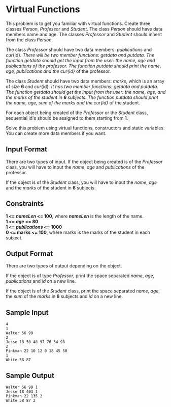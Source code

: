# Virtual Functions
This problem is to get you familiar with virtual functions. Create three classes _Person_, _Professor_ and _Student_. The class _Person_ should have data members name and age. The classes _Professor_ and _Student_ should inherit from the class _Person_.

The class _Professor_ should have two data members: _publications_ and _cur_{id}_. There will be two member functions: _getdata_ and _putdata_. The function _getdata_ should get the input from the user: the _name_, _age_ and _publications_ of the professor. The function _putdata_ should print the _name_, _age_, _publications_ and the _cur_{id}_ of the professor.

The class _Student_ should have two data members: _marks_, which is an array of size **6** and _cur_{id}_. It has two member functions: _getdata_ and _putdata_. The function _getdata_ should get the input from the user: the _name_, _age_, and the _marks_ of the student in **6** subjects. The function _putdata_ should print the _name_, _age_, _sum_ of the marks and the _cur_{id}_ of the student.

For each object being created of the _Professor_ or the _Student_ class, sequential id's should be assigned to them starting from **1**.

Solve this problem using virtual functions, constructors and static variables. You can create more data members if you want.

## Input Format

There are two types of input. If the object being created is of the _Professor_ class, you will have to input the _name_, _age_ and _publications_ of the professor.

If the object is of the _Student_ class, you will have to input the _name_, _age_ and the _marks_ of the student in **6** subjects.

## Constraints

**1 <= _nameLen_ <= 100**, where **_nameLen_** is the length of the name.  
**1 <= _age_ <= 80**  
**1 <=  _publications_ <= 1000**  
**0 <= marks <= 100**, where marks is the marks of the student in each subject.

## Output Format

There are two types of output depending on the object.

If the object is of type _Professor_, print the space separated _name_, _age_, _publications_ and _id_ on a new line.

If the object is of the _Student_ class, print the space separated _name_, _age_, the _sum_ of the 
_marks_ in **6** subjects and _id_ on a new line.

## Sample Input
```
4
1
Walter 56 99
2
Jesse 18 50 48 97 76 34 98
2
Pinkman 22 10 12 0 18 45 50
1
White 58 87
```
## Sample Output
```
Walter 56 99 1
Jesse 18 403 1
Pinkman 22 135 2
White 58 87 2
```
